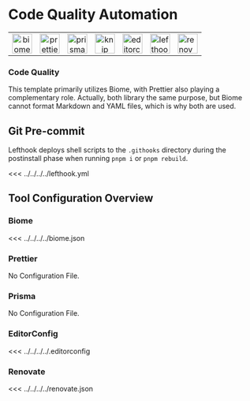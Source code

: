 # Code Quality Automation

|                                                           |                                                                 |                                                             |                                                         |                                                                         |                                                                 |                                                                 |
| :-------------------------------------------------------: | :-------------------------------------------------------------: | :---------------------------------------------------------: | :-----------------------------------------------------: | ----------------------------------------------------------------------- | --------------------------------------------------------------- | --------------------------------------------------------------- |
| <img src="/images/libs/biome.png" alt="biome" width="40"> | <img src="/images/libs/prettier.png" alt="prettier" width="40"> | <img src="/images/libs/prisma.png" alt="prisma" width="40"> | <img src="/images/libs/knip.png" alt="knip" width="40"> | <img src="/images/libs/editorconfig.png" alt="editorconfig" width="40"> | <img src="/images/libs/lefthook.png" alt="lefthook" width="40"> | <img src="/images/libs/renovate.png" alt="renovate" width="40"> |

### Code Quality

This template primarily utilizes Biome, with Prettier also playing a complementary role. Actually, both library the same purpose, but Biome cannot format Markdown and YAML files, which is why both are used.

## Git Pre-commit

Lefthook deploys shell scripts to the `.githooks` directory during the postinstall phase when running `pnpm i` or `pnpm rebuild`.

<<< ../../../../lefthook.yml

## Tool Configuration Overview

### Biome

<<< ../../../../biome.json

### Prettier

No Configuration File.

### Prisma

No Configuration File.

### EditorConfig

<<< ../../../../.editorconfig

### Renovate

<<< ../../../../renovate.json
